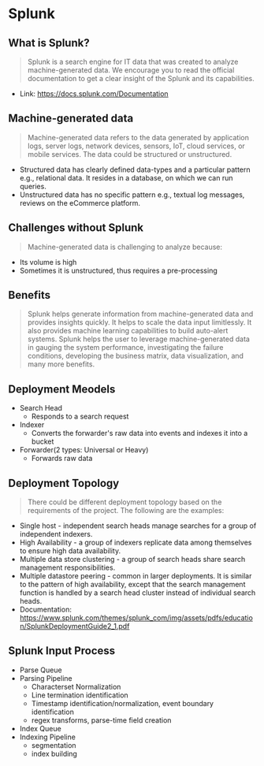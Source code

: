 # Splunk

## What is Splunk?
> Splunk is a search engine for IT data that was created to analyze machine-generated data. We encourage you to read the official documentation to get a clear insight of the Splunk and its capabilities.
- Link: https://docs.splunk.com/Documentation

## Machine-generated data
> Machine-generated data refers to the data generated by application logs, server logs, network devices, sensors, IoT, cloud services, or mobile services. The data could be structured or unstructured.

- Structured data has clearly defined data-types and a particular pattern e.g., relational data. It resides in a database, on which we can run queries.
- Unstructured data has no specific pattern e.g., textual log messages, reviews on the eCommerce platform.

## Challenges without Splunk
>Machine-generated data is challenging to analyze because:

- Its volume is high
- Sometimes it is unstructured, thus requires a pre-processing

## Benefits
> Splunk helps generate information from machine-generated data and provides insights quickly. It helps to scale the data input limitlessly. It also provides machine learning capabilities to build auto-alert systems. Splunk helps the user to leverage machine-generated data in gauging the system performance, investigating the failure conditions, developing the business matrix, data visualization, and many more benefits.

## Deployment Meodels
- Search Head
  - Responds to a search request
- Indexer
  - Converts the forwarder's raw data  into events and indexes it into a bucket
- Forwarder(2 types: Universal or Heavy)
  - Forwards raw data
  
## Deployment Topology
> There could be different deployment topology based on the requirements of the project. The following are the examples:

- Single host - independent search heads manage searches for a group of independent indexers.
- High Availability - a group of indexers replicate data among themselves to ensure high data availability.
- Multiple data store clustering - a group of search heads share search management responsibilities.
- Multiple datastore peering - common in larger deployments. It is similar to the pattern of high availability, except that the search management function is handled by a search head cluster instead of individual search heads.
- Documentation: https://www.splunk.com/themes/splunk_com/img/assets/pdfs/education/SplunkDeploymentGuide2_1.pdf

## Splunk Input Process
- Parse Queue
- Parsing Pipeline
  - Characterset Normalization
  - Line termination identification
  - Timestamp identification/normalization, event boundary identification
  - regex transforms, parse-time field creation
- Index Queue
- Indexing Pipeline
  - segmentation
  - index building
  
